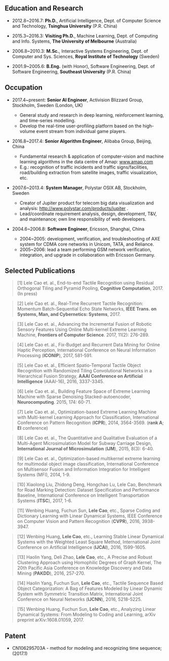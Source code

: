 ## Education and Research

-   2012.8\~2016.7: **Ph.D.**, Artificial Intelligence, Dept. of Computer Science and Technology, **Tsinghua University** (P.R. China)

-   2015.3\~2016.3: **Visiting Ph.D.**, Machine Learning, Dept. of Computing and Info. Systems, **The University of Melbourne** (Australia)

-   2006.8\~2010.3: **M.Sc.**, Interactive Systems Engineering, Dept. of Computer and Sys. Sciences, **Royal Institute of Technology** (Sweden)

-   2001.9\~2005.6: **B.Eng.** (with Honor), Software Engineering, Dept. of Software Engineering, **Southeast University** (P.R. China)

## Occupation

- 2017.4\~present: **Senior AI Engineer**, Activision Blizzard Group, Stockholm, Sweden (London, UK)
  - General study and research in deep learning, reinforcement learning, and time-series modelling.
  - Develop the real-time user-profiling platform based on the high-volume event stream from individual game players.

- 2016.8\~2017.4: **Senior Algorithm Engineer**, Alibaba Group, Beijing, China
  - Fundamental research & application of computer-vision and machine learning algorithms in the data centre of Amap: www.amap.com
  - E.g.: recognition of traffic incidents and traffic signs/facilities, road/building extraction from satellite images, traffic visualization, etc.

- 2007.6\~2013.4: **System Manager**, Polystar OSIX AB, Stockholm, Sweden
  - Creator of Jupiter product for telecom big data visualization and analysis: http://www.polystar.com/products/jupiter . 
  - Lead/coordinate requirement analysis, design, development, T&V, and maintenance; own line responsibility of web developers.

- 2004.6\~2006.8: **Software Engineer**, Ericsson, Shanghai, China
  - 2004\~2005: development, verification, and troubleshooting of AXE system for CDMA core networks in Unicom, TATA, and Reliance.
  - 2005\~2006: lead a team performing GSM network verification, integration, and upgrade in collaboration with Ericsson Germany.

## Selected Publications

>\[1\] Lele Cao et. al., End-to-end Tactile Recognition using Residual
Orthogonal Tiling and Pyramid Pooling, **Cognitive Computation**, 2017.
(In press)

>\[2\] Lele Cao et. al., Real-Time Recurrent Tactile Recognition:
Momentum Batch-Sequential Echo State Networks, **IEEE Trans. on Systems,
Man, and Cybernetics: Systems**, 2017.

>\[3\] Lele Cao et. al., Advancing the Incremental Fusion of Robotic
Sensory Features Using Online Multi-kernel Extreme Learning Machine,
**Frontiers of Computer Science**. 2017, 11(2): 276-289.

>\[4\] Lele Cao et. al., Fix-Budget and Recurrent Data Mining for Online
Haptic Perception, International Conference on Neural Information
Processing (**ICONIP**), 2017, 581-591.

>\[5\] Lele Cao et. al., Efficient Spatio-Temporal Tactile Object
Recognition with Randomized Tiling Convolutional Networks in a
Hierarchical Fusion Strategy, **AAAI Conference on Artificial
Intelligence** (AAAI-16), 2016, 3337-3345.

>\[6\] Lele Cao et. al., Building Feature Space of Extreme Learning
Machine with Sparse Denoising Stacked-autoencoder, **Neurocomputing**.
2015, 174: 60-71.

>\[7\] Lele Cao et. al., Optimization-based Extreme Learning Machine with
Multi-kernel Learning Approach for Classification, International
Conference on Pattern Recognition (**ICPR**), 2014, 3564-3569. (**rank
A**; **EI** conference)

>\[8\] Lele Cao et. al., The Quantitative and Qualitative Evaluation of a
Multi-Agent Microsimulation Model for Subway Carriage Design,
**International Journal of Microsimulation** (**IJM**), 2015, 8(3):
6-40.

>\[9\] Lele Cao et. al., Optimization-based multikernel extreme learning
for multimodal object image classification, International Conference on
Multisensor Fusion and Information Integration for Intelligent Systems
(MFI), 2014, 1-9.

>\[10\] Xiaolong Liu, Zhidong Deng, Hongchao Lu, Lele Cao, Benchmark for
Road Marking Detection: Dataset Specification and Performance Baseline,
International Conference on Intelligent Transportation Systems
(**ITSC**), 2017, 1-6.

>\[11\] Wenbing Huang, Fuchun Sun, **Lele Cao**, etc., Sparse Coding and
Dictionary Learning with Linear Dynamical Systems, IEEE Conference on
Computer Vision and Pattern Recognition (**CVPR**), 2016, 3938-3947.

>\[12\] Wenbing Huang, **Lele Cao**, etc., Learning Stable Linear
Dynamical Systems with the Weighted Least Square Method, International
Joint Conference on Artificial Intelligence (**IJCAI**), 2016,
1599-1605.

>\[13\] Haolin Yang, Deli Zhao, **Lele Cao**, etc., A Precise and Robust
Clustering Approach using Homophilic Degrees of Graph Kernel, The 20th
Pacific Asia Conference on Knowledge Discovery and Data Mining
(**PAKDD**), 2016, 257-270.

>\[14\] Haolin Yang, Fuchun Sun, **Lele Cao**, etc., Tactile Sequence
Based Object Categorization: A Bag of Features Modeled by Linear Dynamic
System with Symmetric Transition Matrix, International Joint Conference
on Neural Networks (**IJCNN**), 2016, 5218-5225.

>\[15\] Wenbing Huang, Fuchun Sun, **Lele Cao**, etc., Analyzing Linear
Dynamical Systems: From Modeling to Coding and Learning, arXiv preprint arXiv:1608.01059, 2017.


## Patent
- CN106295703A - method for modeling and recognizing time sequence;
(2017.1)
